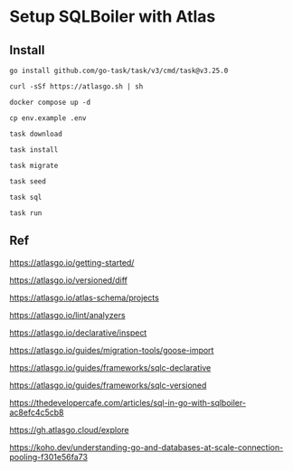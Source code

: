 # Setup SQLBoiler with Atlas

## Install

```
go install github.com/go-task/task/v3/cmd/task@v3.25.0

curl -sSf https://atlasgo.sh | sh

docker compose up -d

cp env.example .env

task download

task install

task migrate

task seed

task sql

task run
```


## Ref

https://atlasgo.io/getting-started/

https://atlasgo.io/versioned/diff

https://atlasgo.io/atlas-schema/projects

https://atlasgo.io/lint/analyzers

https://atlasgo.io/declarative/inspect

https://atlasgo.io/guides/migration-tools/goose-import

https://atlasgo.io/guides/frameworks/sqlc-declarative

https://atlasgo.io/guides/frameworks/sqlc-versioned

https://thedevelopercafe.com/articles/sql-in-go-with-sqlboiler-ac8efc4c5cb8

https://gh.atlasgo.cloud/explore

https://koho.dev/understanding-go-and-databases-at-scale-connection-pooling-f301e56fa73
